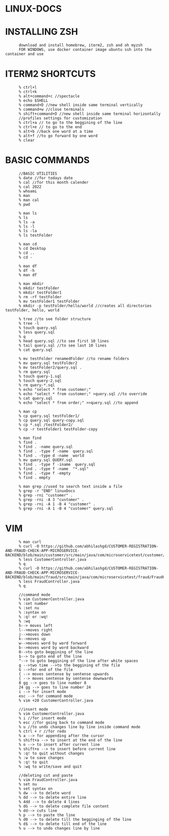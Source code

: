 # LINUX-DOCS

# INSTALLING ZSH
          
          download and install homebrew, iterm2, zsh and oh myzsh
          FOR WINDOWS, use docker container image ubuntu ssh into the container and use
          
          
# ITERM2 SHORTCUTS

          % ctrl+l
          % ctrl+k
          % alt+command+c //spectacle
          % echo $SHELL
          % command+D //new shell inside same terminal vertically
          % command+w //close terminals
          % shift+command+D //new shell inside same terminal horizontally
          //profiles settings for customization
          % ctrl+a // to go to the beggining of the line
          % ctrl+e // to go to the end
          % alt+b //back one word at a time
          % alt+f //to go forward by one word
          % clear
          
          
# BASIC COMMANDS
          
          //BASIC UTILITIES
          % date //for todays date
          % cal //for this month calender
          % cal 2022
          % whoami
          % man
          % man cal
          % pwd
          
          % man ls
          % ls
          % ls -a
          % ls -l
          % ls -la
          % ls testFolder
          
          % man cd
          % cd Desktop
          % cd ..
          % cd -
          
          % man df
          % df -h
          % man df
          
          % man mkdir
          % mkdir testFolder
          % mkdir testFolder1
          % rm -rf testFolder
          % mv testFolder1 testFolder
          % mkdir -p testFolder/hello/world //creates all directories  testFolder, hello, world
          
          % tree //to see folder structure
          % tree -l
          % touch query.sql
          % less query.sql
          % q
          % head query.sql //to see first 10 lines
          % tail query.sql //to see last 10 lines
          % cat query.sql
          
          % mv testFolder renamedFolder //to rename folders
          % mv query.sql testFolder2
          % mv testFolder2/query.sql .
          % rm query.sql
          % touch query-1.sql
          % touch query-2.sql
          % rm query-*.sql
          % echo "select * from customer;"
          % echo "select * from customer;" >query.sql //to override
          % cat query.sql
          % echo "select * from order;" >>query.sql //to append
          
          % man cp
          % cp query.sql testFolder1/
          % cp query.sql query-copy.sql
          % cp *.sql /testFolder2/
          % cp -r testFolder1 testFolder-copy
          
          % man find
          % find .
          % find . -name query.sql
          % find . -type f -name  query.sql
          % find . -type d -name  world
          % mv query.sql QUERY.sql
          % find . -type f -iname  query.sql
          % find . -type f -name  "*.sql"
          % find . -type f -empty
          % find . empty
          
          % man grep //used to search text inside a file
          % grep -r "END" linuxDocs
          % grep -rni "customer" .
          % grep -rni -A 3 "customer" .
          % grep -rni -A 1 -B 4 "customer" .
          % grep -rni -A 1 -B 4 "customer" query.sql
          
          
# VIM
          % man curl
          % curl -O https://github.com/abhilashgd/CUSTOMER-REGISTRATION-AND-FRAUD-CHECK-APP-MICROSERVICE-BACKEND/blob/main/customer/src/main/java/com/microservicetest/customer/CustomerController.java
          % less CustomerController.java
          % q
          % curl -O https://github.com/abhilashgd/CUSTOMER-REGISTRATION-AND-FRAUD-CHECK-APP-MICROSERVICE-BACKEND/blob/main/fraud/src/main/java/com/microservicetest/fraud/FraudController.java
          % less FraudController.java
          % q
          
          //command mode
          % vim CustomerController.java
          % :set number
          % :set nu
          % :syntax on
          % :q! or :wq!
          % :wq
          h--> moves left 
          l-->moves right
          j-->moves down
          k-->moves up
          w-->moves word by word forward
          b-->moves word by word backward
          0-->to goto beggining of the line
          $--> to goto end of the line
          ^--> to goto beggining of the line after white spaces
          g -->two time -->to the beggining of the file
          G -->for end of the file
          { --> moves sentense by sentense upwards
          { --> moves sentense by sentense downwards
          8 gg --> goes to line number 8
          24 gg --> goes to line number 24
          i --> for insert mode
          esc --> for command mode
          % vim +20 CustomerController.java
          
          //insert mode
          % vim CustomerController.java
          % i //for insert mode
          % esc //for going back to command mode
          % u //to undo changes line by line inside command mode
          % ctrl + r //for redo
          % a --> for appending after the cursor 
          % shift+a --> to insert at the end of the line
          % o --> to insert after current line
          % shift+o --> to insert before current line
          % :q! to quit without changes
          % :w to save changes
          % :q! to quit
          % :wq to write/save and quit
          
          //deleting cut and paste
          % vim FraudController.java
          % set nu
          % set syntax on
          % dw --> to delete word
          % dd --> to delete entire line
          % 4dd --> to delete 4 lines
          % dG --> to delete complete file content
          % dd--> cuts line
          % p --> to paste the line
          % d0 --> to delete till the begginging of the line
          % d$ --> to delete till end of the line
          % u --> to undo changes line by line
          
          
          
          
          
          
          
          
